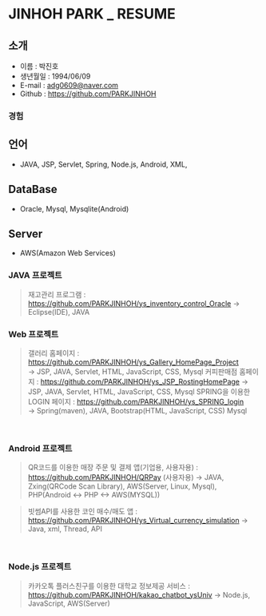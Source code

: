 # JINHOH PARK _ RESUME

## 소개
- 이름 : 박진호
- 생년월일 : 1994/06/09
- E-mail : adg0609@naver.com
- Github : https://github.com/PARKJINHOH

### 경험
## 언어
- JAVA, JSP, Servlet, Spring, Node.js, Android, XML,
## DataBase
- Oracle, Mysql, Mysqlite(Android)
## Server
- AWS(Amazon Web Services)


### JAVA 프로젝트
> 재고관리 프로그램 : https://github.com/PARKJINHOH/ys_inventory_control_Oracle
-> Eclipse(IDE), JAVA

### Web 프로젝트
> 갤러리 홈페이지 : https://github.com/PARKJINHOH/ys_Gallery_HomePage_Project <br>
-> JSP, JAVA, Servlet, HTML, JavaScript, CSS, Mysql
> 커피판매점 홈페이지 : https://github.com/PARKJINHOH/ys_JSP_RostingHomePage
-> JSP, JAVA, Servlet, HTML, JavaScript, CSS, Mysql
> SPRING을 이용한 LOGIN 페이지 : https://github.com/PARKJINHOH/ys_SPRING_login <br>
-> Spring(maven), JAVA, Bootstrap(HTML, JavaScript, CSS) Mysql
<br>


### Android 프로젝트
> QR코드를 이용한 매장 주문 및 결제 앱(기업용, 사용자용) : https://github.com/PARKJINHOH/QRPay (사용자용)
-> JAVA, Zxing(QRCode Scan Library), AWS(Server, Linux, Mysql), PHP(Android <-> PHP <-> AWS(MYSQL))

> 빗썸API를 사용한 코인 매수/매도 앱 : https://github.com/PARKJINHOH/ys_Virtual_currency_simulation
-> Java, xml, Thread, API
<br>

### Node.js 프로젝트 
> 카카오톡 플러스친구를 이용한 대학교 정보제공 서비스 : https://github.com/PARKJINHOH/kakao_chatbot_ysUniv
-> Node.js, JavaScript, AWS(Server)
<br>

